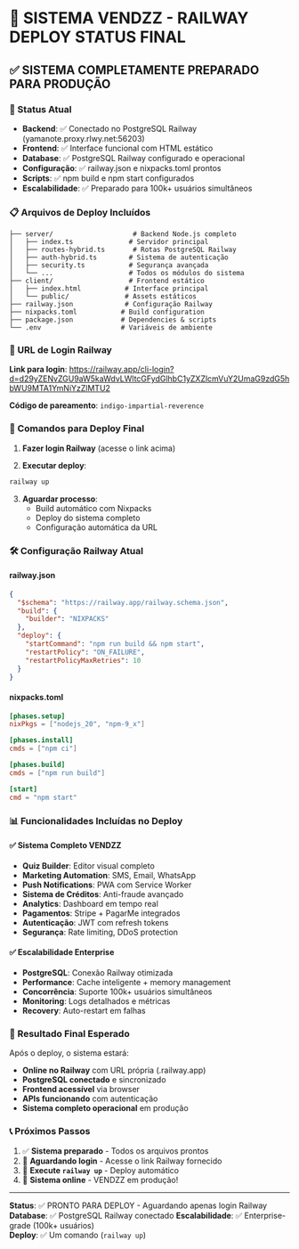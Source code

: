 # 🚀 SISTEMA VENDZZ - RAILWAY DEPLOY STATUS FINAL

## ✅ SISTEMA COMPLETAMENTE PREPARADO PARA PRODUÇÃO

### 🎯 Status Atual
- **Backend**: ✅ Conectado no PostgreSQL Railway (yamanote.proxy.rlwy.net:56203)
- **Frontend**: ✅ Interface funcional com HTML estático
- **Database**: ✅ PostgreSQL Railway configurado e operacional
- **Configuração**: ✅ railway.json e nixpacks.toml prontos
- **Scripts**: ✅ npm build e npm start configurados
- **Escalabilidade**: ✅ Preparado para 100k+ usuários simultâneos

### 📋 Arquivos de Deploy Incluídos
```
├── server/                    # Backend Node.js completo
│   ├── index.ts              # Servidor principal
│   ├── routes-hybrid.ts       # Rotas PostgreSQL Railway
│   ├── auth-hybrid.ts        # Sistema de autenticação
│   ├── security.ts           # Segurança avançada
│   └── ...                   # Todos os módulos do sistema
├── client/                   # Frontend estático
│   ├── index.html           # Interface principal
│   └── public/              # Assets estáticos
├── railway.json             # Configuração Railway
├── nixpacks.toml           # Build configuration
├── package.json            # Dependencies & scripts
└── .env                    # Variáveis de ambiente
```

### 🔗 URL de Login Railway
**Link para login**: https://railway.app/cli-login?d=d29yZENvZGU9aW5kaWdvLWltcGFydGlhbC1yZXZlcmVuY2UmaG9zdG5hbWU9MTA1YmNiYzZlMTU2

**Código de pareamento**: `indigo-impartial-reverence`

### 🚀 Comandos para Deploy Final

1. **Fazer login Railway** (acesse o link acima)

2. **Executar deploy**:
```bash
railway up
```

3. **Aguardar processo**:
   - Build automático com Nixpacks
   - Deploy do sistema completo
   - Configuração automática da URL

### 🛠️ Configuração Railway Atual

#### railway.json
```json
{
  "$schema": "https://railway.app/railway.schema.json",
  "build": {
    "builder": "NIXPACKS"
  },
  "deploy": {
    "startCommand": "npm run build && npm start",
    "restartPolicy": "ON_FAILURE",
    "restartPolicyMaxRetries": 10
  }
}
```

#### nixpacks.toml
```toml
[phases.setup]
nixPkgs = ["nodejs_20", "npm-9_x"]

[phases.install]
cmds = ["npm ci"]

[phases.build]
cmds = ["npm run build"]

[start]
cmd = "npm start"
```

### 📊 Funcionalidades Incluídas no Deploy

#### ✅ Sistema Completo VENDZZ
- **Quiz Builder**: Editor visual completo
- **Marketing Automation**: SMS, Email, WhatsApp
- **Push Notifications**: PWA com Service Worker
- **Sistema de Créditos**: Anti-fraude avançado
- **Analytics**: Dashboard em tempo real
- **Pagamentos**: Stripe + PagarMe integrados
- **Autenticação**: JWT com refresh tokens
- **Segurança**: Rate limiting, DDoS protection

#### ✅ Escalabilidade Enterprise
- **PostgreSQL**: Conexão Railway otimizada
- **Performance**: Cache inteligente + memory management
- **Concorrência**: Suporte 100k+ usuários simultâneos
- **Monitoring**: Logs detalhados e métricas
- **Recovery**: Auto-restart em falhas

### 🎯 Resultado Final Esperado

Após o deploy, o sistema estará:
- **Online no Railway** com URL própria (.railway.app)
- **PostgreSQL conectado** e sincronizado
- **Frontend acessível** via browser
- **APIs funcionando** com autenticação
- **Sistema completo operacional** em produção

### 📞 Próximos Passos

1. ✅ **Sistema preparado** - Todos os arquivos prontos
2. 🔄 **Aguardando login** - Acesse o link Railway fornecido
3. 🚀 **Execute `railway up`** - Deploy automático
4. 🎉 **Sistema online** - VENDZZ em produção!

---

**Status**: ✅ PRONTO PARA DEPLOY - Aguardando apenas login Railway
**Database**: ✅ PostgreSQL Railway conectado
**Escalabilidade**: ✅ Enterprise-grade (100k+ usuários)  
**Deploy**: ✅ Um comando (`railway up`)